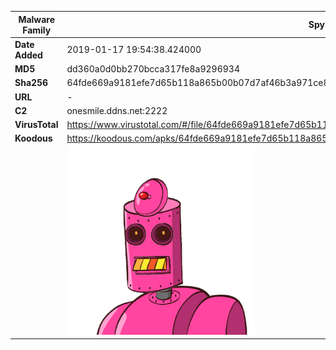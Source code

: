 | Malware Family | SpyNote                                                      |
| -------------- | ------------------------------------------------------------ |
| **Date Added** | 2019-01-17 19:54:38.424000                                                   |
| **MD5**        | dd360a0d0bb270bcca317fe8a9296934                             |
| **Sha256**     | 64fde669a9181efe7d65b118a865b00b07d7af46b3a971ce87c1277fdf9801f0 |
| **URL**        | -                                                            |
| **C2**         | onesmile.ddns.net:2222 |
| **VirusTotal** | https://www.virustotal.com/#/file/64fde669a9181efe7d65b118a865b00b07d7af46b3a971ce87c1277fdf9801f0/detection |
| **Koodous**    | https://koodous.com/apks/64fde669a9181efe7d65b118a865b00b07d7af46b3a971ce87c1277fdf9801f0 |
|                | ![](../assets/64fde669a9181efe7d65b118a865b00b07d7af46b3a971ce87c1277fdf9801f0.png) |